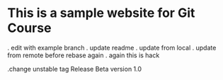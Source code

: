 # This is a sample website for Git Course

. edit with example branch
. update readme
. update from local
. update from remote before rebase again
. again
this is hack

.change unstable tag
Release Beta version 1.0
